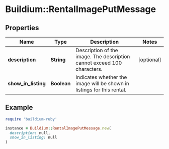 # Buildium::RentalImagePutMessage

## Properties

| Name | Type | Description | Notes |
| ---- | ---- | ----------- | ----- |
| **description** | **String** | Description of the image. The description cannot exceed 100 characters. | [optional] |
| **show_in_listing** | **Boolean** | Indicates whether the image will be shown in listings for this rental. |  |

## Example

```ruby
require 'buildium-ruby'

instance = Buildium::RentalImagePutMessage.new(
  description: null,
  show_in_listing: null
)
```


